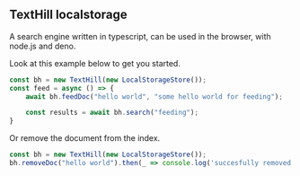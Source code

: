 ## TextHill localstorage

A search engine written in typescript, can be used in the browser, with node.js and deno.

Look at this example below to get you started.
```typescript
const bh = new TextHill(new LocalStorageStore());
const feed = async () => {
    await bh.feedDoc("hello world", "some hello world for feeding");

    const results = await bh.search("feeding"); 
}
```

Or remove the document from the index. 
```typescript
const bh = new TextHill(new LocalStorageStore());
bh.removeDoc("hello world").then(_ => console.log('succesfully removed'))
```
